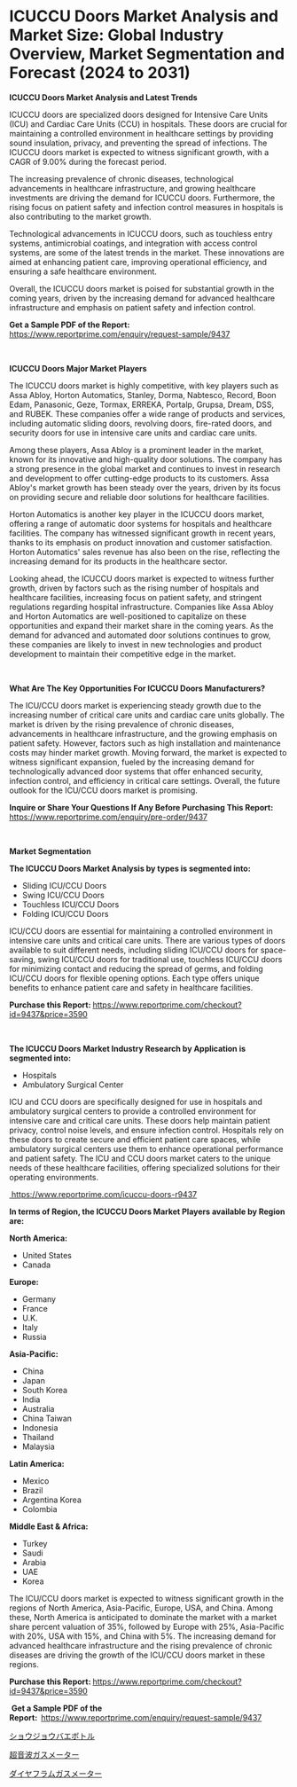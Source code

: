 <p><h1>ICUCCU Doors Market Analysis and Market Size: Global Industry Overview, Market Segmentation and Forecast (2024 to 2031)</h1></p><p><strong>ICUCCU Doors Market Analysis and Latest Trends</strong></p>
<p><p>ICUCCU doors are specialized doors designed for Intensive Care Units (ICU) and Cardiac Care Units (CCU) in hospitals. These doors are crucial for maintaining a controlled environment in healthcare settings by providing sound insulation, privacy, and preventing the spread of infections. The ICUCCU doors market is expected to witness significant growth, with a CAGR of 9.00% during the forecast period.</p><p>The increasing prevalence of chronic diseases, technological advancements in healthcare infrastructure, and growing healthcare investments are driving the demand for ICUCCU doors. Furthermore, the rising focus on patient safety and infection control measures in hospitals is also contributing to the market growth.</p><p>Technological advancements in ICUCCU doors, such as touchless entry systems, antimicrobial coatings, and integration with access control systems, are some of the latest trends in the market. These innovations are aimed at enhancing patient care, improving operational efficiency, and ensuring a safe healthcare environment.</p><p>Overall, the ICUCCU doors market is poised for substantial growth in the coming years, driven by the increasing demand for advanced healthcare infrastructure and emphasis on patient safety and infection control.</p></p>
<p><strong>Get a Sample PDF of the Report:&nbsp;</strong> <a href="https://www.reportprime.com/enquiry/request-sample/9437">https://www.reportprime.com/enquiry/request-sample/9437</a></p>
<p>&nbsp;</p>
<p><strong>ICUCCU Doors Major Market Players</strong></p>
<p><p>The ICUCCU doors market is highly competitive, with key players such as Assa Abloy, Horton Automatics, Stanley, Dorma, Nabtesco, Record, Boon Edam, Panasonic, Geze, Tormax, ERREKA, Portalp, Grupsa, Dream, DSS, and RUBEK. These companies offer a wide range of products and services, including automatic sliding doors, revolving doors, fire-rated doors, and security doors for use in intensive care units and cardiac care units.</p><p>Among these players, Assa Abloy is a prominent leader in the market, known for its innovative and high-quality door solutions. The company has a strong presence in the global market and continues to invest in research and development to offer cutting-edge products to its customers. Assa Abloy's market growth has been steady over the years, driven by its focus on providing secure and reliable door solutions for healthcare facilities.</p><p>Horton Automatics is another key player in the ICUCCU doors market, offering a range of automatic door systems for hospitals and healthcare facilities. The company has witnessed significant growth in recent years, thanks to its emphasis on product innovation and customer satisfaction. Horton Automatics' sales revenue has also been on the rise, reflecting the increasing demand for its products in the healthcare sector.</p><p>Looking ahead, the ICUCCU doors market is expected to witness further growth, driven by factors such as the rising number of hospitals and healthcare facilities, increasing focus on patient safety, and stringent regulations regarding hospital infrastructure. Companies like Assa Abloy and Horton Automatics are well-positioned to capitalize on these opportunities and expand their market share in the coming years. As the demand for advanced and automated door solutions continues to grow, these companies are likely to invest in new technologies and product development to maintain their competitive edge in the market.</p></p>
<p>&nbsp;</p>
<p><strong>What Are The Key Opportunities For ICUCCU Doors Manufacturers?</strong></p>
<p><p>The ICU/CCU doors market is experiencing steady growth due to the increasing number of critical care units and cardiac care units globally. The market is driven by the rising prevalence of chronic diseases, advancements in healthcare infrastructure, and the growing emphasis on patient safety. However, factors such as high installation and maintenance costs may hinder market growth. Moving forward, the market is expected to witness significant expansion, fueled by the increasing demand for technologically advanced door systems that offer enhanced security, infection control, and efficiency in critical care settings. Overall, the future outlook for the ICU/CCU doors market is promising.</p></p>
<p><strong>Inquire or Share Your Questions If Any Before Purchasing This Report:</strong> <a href="https://www.reportprime.com/enquiry/pre-order/9437">https://www.reportprime.com/enquiry/pre-order/9437</a></p>
<p>&nbsp;</p>
<p><strong>Market Segmentation</strong></p>
<p><strong>The ICUCCU Doors Market Analysis by types is segmented into:</strong></p>
<p><ul><li>Sliding ICU/CCU Doors</li><li>Swing ICU/CCU Doors</li><li>Touchless ICU/CCU Doors</li><li>Folding ICU/CCU Doors</li></ul></p>
<p><p>ICU/CCU doors are essential for maintaining a controlled environment in intensive care units and critical care units. There are various types of doors available to suit different needs, including sliding ICU/CCU doors for space-saving, swing ICU/CCU doors for traditional use, touchless ICU/CCU doors for minimizing contact and reducing the spread of germs, and folding ICU/CCU doors for flexible opening options. Each type offers unique benefits to enhance patient care and safety in healthcare facilities.</p></p>
<p><strong>Purchase this Report:&nbsp;</strong><a href="https://www.reportprime.com/checkout?id=9437&price=3590">https://www.reportprime.com/checkout?id=9437&price=3590</a></p>
<p>&nbsp;</p>
<p><strong>The ICUCCU Doors Market Industry Research by Application is segmented into:</strong></p>
<p><ul><li>Hospitals</li><li>Ambulatory Surgical Center</li></ul></p>
<p><p>ICU and CCU doors are specifically designed for use in hospitals and ambulatory surgical centers to provide a controlled environment for intensive care and critical care units. These doors help maintain patient privacy, control noise levels, and ensure infection control. Hospitals rely on these doors to create secure and efficient patient care spaces, while ambulatory surgical centers use them to enhance operational performance and patient safety. The ICU and CCU doors market caters to the unique needs of these healthcare facilities, offering specialized solutions for their operating environments.</p></p>
<p><a href="https://www.reportprime.com/icuccu-doors-r9437">&nbsp;https://www.reportprime.com/icuccu-doors-r9437</a></p>
<p><strong>In terms of Region, the ICUCCU Doors Market Players available by Region are:</strong></p>
<p>
    <p> <strong> North America: </strong>
        <ul>
            <li>United States</li>
            <li>Canada</li>
        </ul>
        </p> 
    <p> <strong> Europe: </strong>
        <ul>
            <li>Germany</li>
            <li>France</li>
            <li>U.K.</li>
            <li>Italy</li>
            <li>Russia</li>
        </ul>
        </p> 
    <p> <strong> Asia-Pacific: </strong>
        <ul>
            <li>China</li>
            <li>Japan</li>
            <li>South Korea</li>
            <li>India</li>
            <li>Australia</li>
            <li>China Taiwan</li>
            <li>Indonesia</li>
            <li>Thailand</li>
            <li>Malaysia</li>
        </ul>
        </p> 
    <p> <strong> Latin America: </strong>
        <ul>
            <li>Mexico</li>
            <li>Brazil</li>
            <li>Argentina Korea</li>
            <li>Colombia</li>
        </ul>
        </p> 
    <p> <strong> Middle East & Africa: </strong>
        <ul>
            <li>Turkey</li>
            <li>Saudi</li>
            <li>Arabia</li>
            <li>UAE</li>
            <li>Korea</li>
        </ul>
    </p>
    </p>
<p><p>The ICU/CCU doors market is expected to witness significant growth in the regions of North America, Asia-Pacific, Europe, USA, and China. Among these, North America is anticipated to dominate the market with a market share percent valuation of 35%, followed by Europe with 25%, Asia-Pacific with 20%, USA with 15%, and China with 5%. The increasing demand for advanced healthcare infrastructure and the rising prevalence of chronic diseases are driving the growth of the ICU/CCU doors market in these regions.</p></p>
<p><strong>Purchase this Report: </strong><a href="https://www.reportprime.com/checkout?id=9437&price=3590">https://www.reportprime.com/checkout?id=9437&price=3590</a></p>
<p>&nbsp;<strong>Get a Sample PDF of the Report:&nbsp;&nbsp;</strong><a href="https://www.reportprime.com/enquiry/request-sample/9437">https://www.reportprime.com/enquiry/request-sample/9437</a></p>
<p><strong></strong></p>
<p><p><a href="https://medium.com/@alfaro.etbn_52903/drosophila-bottles-market-%E3%82%BF%E3%82%A4%E3%83%97-%E3%82%A2%E3%83%97%E3%83%AA%E3%82%B1%E3%83%BC%E3%82%B7%E3%83%A7%E3%83%B3-%E5%9C%B0%E7%90%86%E3%81%AB%E3%82%88%E3%82%8B%E5%8C%85%E6%8B%AC%E7%9A%84%E3%81%AA%E8%A9%95%E4%BE%A1-c5bd59d1c38a">ショウジョウバエボトル</a></p><p><a href="https://medium.com/@samirmayert28/%E8%B6%85%E9%9F%B3%E6%B3%A2%E3%82%AC%E3%82%B9%E3%83%A1%E3%83%BC%E3%82%BF%E3%83%BC%E5%B8%82%E5%A0%B4%E3%81%AE%E3%82%A4%E3%83%B3%E3%82%B5%E3%82%A4%E3%83%88-%E5%B8%82%E5%A0%B4%E5%8B%95%E5%90%91-%E6%88%90%E9%95%B7-2024%E5%B9%B4%E3%81%8B%E3%82%892031%E5%B9%B4%E3%81%BE%E3%81%A7%E3%81%AE%E4%BA%88%E6%B8%AC-129fb7cff034">超音波ガスメーター</a></p><p><a href="https://medium.com/@lawrencewatkins654/%E3%83%80%E3%82%A4%E3%83%A4%E3%83%95%E3%83%A9%E3%83%A0%E3%82%AC%E3%82%B9%E3%83%A1%E3%83%BC%E3%82%BF%E3%83%BC%E5%B8%82%E5%A0%B4-%E3%82%BF%E3%82%A4%E3%83%97-%E3%82%A2%E3%83%97%E3%83%AA%E3%82%B1%E3%83%BC%E3%82%B7%E3%83%A7%E3%83%B3-%E5%9C%B0%E7%90%86%E3%81%AB%E3%82%88%E3%82%8B%E5%8C%85%E6%8B%AC%E7%9A%84%E8%A9%95%E4%BE%A1-c9b226c29cd3">ダイヤフラムガスメーター</a></p></p>